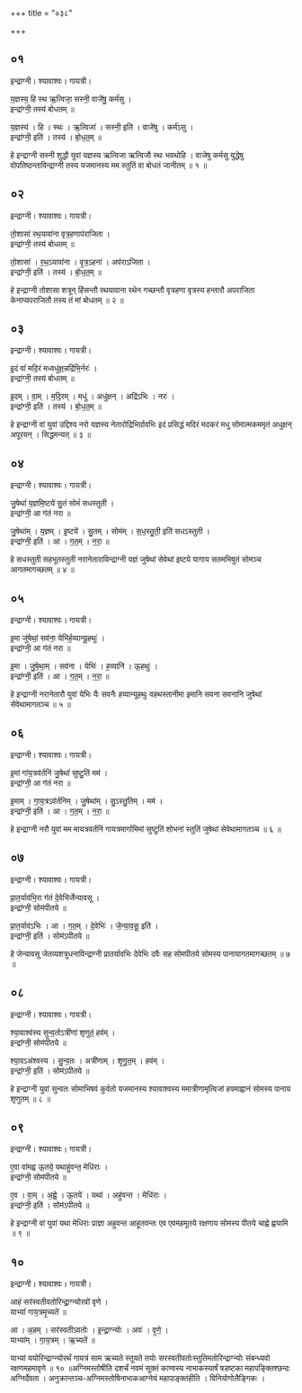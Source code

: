 +++
title = "०३८"

+++


## ०१
इन्द्राग्नी। श्यावाश्वः। गायत्री।

य॒ज्ञस्य॒ हि स्थ ऋ॒त्विजा॒ सस्नी॒ वाजे॑षु॒ कर्म॑सु ।  
इन्द्रा॑ग्नी॒ तस्य॑ बोधतम् ॥

य॒ज्ञस्य॑ । हि । स्थः । ऋ॒त्विजा॑ । सस्नी॒ इति॑ । वाजे॑षु । कर्म॑ऽसु ।  
इन्द्रा॑ग्नी॒ इति॑ । तस्य॑ । बो॒ध॒त॒म् ॥

हे इन्द्राग्नी सस्नी शुद्धौ युवां यज्ञस्य ऋत्विजा ऋत्विजौ स्थः भवथोहि । वाजेषु कर्मसु युद्धेषु वोपतिष्ठन्ताविन्द्राग्नी तस्य यजमानस्य मम स्तुतिं वा बोधतं जानीतम् ॥ १ ॥

## ०२
इन्द्राग्नी। श्यावाश्वः। गायत्री।

तो॒शासा॑ रथ॒यावा॑ना वृत्र॒हणाप॑राजिता ।  
इन्द्रा॑ग्नी॒ तस्य॑ बोधतम् ॥

तो॒शासा॑ । र॒थ॒ऽयावा॑ना । वृ॒त्र॒ऽहना॑ । अप॑राऽजिता ।  
इन्द्रा॑ग्नी॒ इति॑ । तस्य॑ । बो॒ध॒त॒म् ॥

हे इन्द्राग्नी तोशासा शत्रून् हिंसन्तौ रथयावाना रथेन गच्छन्तौ वृत्रहणा वृत्रस्य हन्तारौ अपराजिता केनाप्यपराजितौ तस्य तं मां बोधतम् ॥ २ ॥

## ०३
इन्द्राग्नी। श्यावाश्वः। गायत्री।

इ॒दं वां॑ मदि॒रं मध्वधु॑क्ष॒न्नद्रि॑भि॒र्नरः॑ ।  
इन्द्रा॑ग्नी॒ तस्य॑ बोधतम् ॥

इ॒दम् । वा॒म् । म॒दि॒रम् । मधु॑ । अधु॑क्षन् । अद्रि॑ऽभिः । नरः॑ ।  
इन्द्रा॑ग्नी॒ इति॑ । तस्य॑ । बो॒ध॒त॒म् ॥

हे इन्द्राग्नी वां युवां उद्दिश्य नरो यज्ञस्य नेतारोद्रिभिर्ग्रावभिः इदं प्रसिद्धं मदिरं मदकरं मधु सोमात्मकममृतं अधुक्षन् अपूरयन् । सिद्धमन्यत् ॥ ३ ॥

## ०४
इन्द्राग्नी। श्यावाश्वः। गायत्री।

जु॒षेथां॑ य॒ज्ञमि॒ष्टये॑ सु॒तं सोमं॑ सधस्तुती ।  
इन्द्रा॑ग्नी॒ आ ग॑तं नरा ॥

जु॒षेथा॑म् । य॒ज्ञम् । इ॒ष्टये॑ । सु॒तम् । सोम॑म् । स॒ध॒स्तु॒ती॒ इति॑ सधऽस्तुती ।  
इन्द्रा॑ग्नी॒ इति॑ । आ । ग॒त॒म् । न॒रा॒ ॥

हे सधस्तुती सहभूतस्तुती नरानेताराविन्द्राग्नी यज्ञं जुषेथां सेवेथां इष्टये यागाय सतमभिषुतं सोमञ्च आगतमागच्छतम् ॥ ४ ॥

## ०५
इन्द्राग्नी। श्यावाश्वः। गायत्री।

इ॒मा जु॑षेथां॒ सव॑ना॒ येभि॑र्ह॒व्यान्यू॒हथुः॑ ।  
इन्द्रा॑ग्नी॒ आ ग॑तं नरा ॥

इ॒मा । जु॒षे॒था॒म् । सव॑ना । येभिः॑ । ह॒व्यानि॑ । ऊ॒हथुः॑ ।  
इन्द्रा॑ग्नी॒ इति॑ । आ । ग॒त॒म् । न॒रा॒ ॥

हे इन्द्राग्नी नरानेतारौ युवां येभिः यैः सवनैः हव्यान्यूहथुः वहथस्तानीमा इमानि सवना सवनानि जुषेथां सेवेथामागतञ्च ॥ ५ ॥

## ०६
इन्द्राग्नी। श्यावाश्वः। गायत्री।

इ॒मां गा॑य॒त्रव॑र्तनिं जु॒षेथां॑ सुष्टु॒तिं मम॑ ।  
इन्द्रा॑ग्नी॒ आ ग॑तं नरा ॥

इ॒माम् । गा॒य॒त्रऽव॑र्तनिम् । जु॒षेथा॑म् । सु॒ऽस्तु॒तिम् । मम॑ ।  
इन्द्रा॑ग्नी॒ इति॑ । आ । ग॒त॒म् । न॒रा॒ ॥

हे इन्द्राग्नी नरौ युवां मम मायत्रवर्तनिं गायत्रमार्गामिमां सुष्टुतिं शोभनां स्तुतिं जुषेथां सेवेथामागतञ्च ॥ ६ ॥

## ०७
इन्द्राग्नी। श्यावाश्वः। गायत्री।

प्रा॒त॒र्याव॑भि॒रा ग॑तं दे॒वेभि॑र्जेन्यावसू ।  
इन्द्रा॑ग्नी॒ सोम॑पीतये ॥

प्रा॒त॒र्याव॑ऽभिः । आ । ग॒त॒म् । दे॒वेभिः॑ । जे॒न्या॒व॒सू॒ इति॑ ।  
इन्द्रा॑ग्नी॒ इति॑ । सोम॑ऽपीतये ॥

हे जेन्यावसू जेतव्यशत्रुधनाविन्द्राग्नी प्रातर्यावभिः देवेभिः दवैः सह सोमपीतये सोमस्य पानायागतमागच्छतम् ॥ ७ ॥

## ०८
इन्द्राग्नी। श्यावाश्वः। गायत्री।

श्या॒वाश्व॑स्य सुन्व॒तोऽत्री॑णां शृणुतं॒ हव॑म् ।  
इन्द्रा॑ग्नी॒ सोम॑पीतये ॥

श्या॒वऽअ॑श्वस्य । सु॒न्व॒तः । अत्री॑णाम् । शृ॒णु॒त॒म् । हव॑म् ।  
इन्द्रा॑ग्नी॒ इति॑ । सोम॑ऽपीतये ॥

हे इन्द्राग्नी युवां सुन्वतः सोमाभिषवं कुर्वतो यजमानस्य श्यावाश्वस्य ममात्रीणामृत्विजां हवमाह्वानं सोमस्य पानाय शृणुतम् ॥ ८ ॥

## ०९
इन्द्राग्नी। श्यावाश्वः। गायत्री।

ए॒वा वा॑मह्व ऊ॒तये॒ यथाहु॑वन्त॒ मेधि॑राः ।  
इन्द्रा॑ग्नी॒ सोम॑पीतये ॥

ए॒व । वा॒म् । अ॒ह्वे॒ । ऊ॒तये॑ । यथा॑ । अहु॑वन्त । मेधि॑राः ।  
इन्द्रा॑ग्नी॒ इति॑ । सोम॑ऽपीतये ॥

हे इन्द्राग्नी वां युवां यथा मेधिराः प्राज्ञा अहुवन्त आहूतवन्तः एव एवमहमूतये रक्षणाय सोमस्य पीतये चाह्वे ह्वयामि ॥ ९ ॥

## १०
इन्द्राग्नी। श्यावाश्वः। गायत्री।

आहं सर॑स्वतीवतोरिन्द्रा॒ग्न्योरवो॑ वृणे ।  
याभ्यां॑ गाय॒त्रमृ॒च्यते॑ ॥

आ । अ॒हम् । सर॑स्वतीऽवतोः । इ॒न्द्रा॒ग्न्योः । अवः॑ । वृ॒णे॒ ।  
याभ्या॑म् । गा॒य॒त्रम् । ऋ॒च्यते॑ ॥

याभ्यां ययोरिन्द्राग्न्योरर्थं गायत्रं साम ऋच्यते स्तूयते तयोः सरस्वतीवतोःस्तुतिमतोरिन्द्राग्न्योः संबन्ध्यवो रक्षणमहमावृणे ॥ १० ॥अग्निमस्तोषीति दशर्चं नवमं सूक्तं काण्वस्य नाभाकस्यार्षं षडष्टका महापङ्क्तिश्छन्दः अग्निर्देवता । अनुक्रान्तञ्च-अग्निमस्तोषिनाभाकआग्नेयं महापाङ्क्तंहीति । विनियोगोलैङ्गिकः ।
